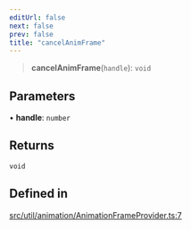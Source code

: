 ```yaml
---
editUrl: false
next: false
prev: false
title: "cancelAnimFrame"
---
```


> **cancelAnimFrame**(`handle`): `void`

## Parameters

• **handle**: `number`

## Returns

`void`

## Defined in

[src/util/animation/AnimationFrameProvider.ts:7](https://github.com/fabricjs/fabric.js/blob/c093e29e73123dafcfa091ff4d5e04e690bb796e/src/util/animation/AnimationFrameProvider.ts#L7)
